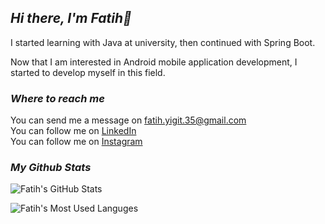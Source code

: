 
<h2><i>Hi there, I'm Fatih👋</i></h2>

<p>I started learning with Java at university, then continued with Spring Boot.</p>

<p> Now that I am interested in Android mobile application development, I started to develop myself in this field.</p>

  
<h3><i>Where to reach me</i></h3>

You can send me a message on <a href="mailto:fatih.yigit.35@gmail.com">fatih.yigit.35@gmail.com</a><br />
You can follow me on  <a href="https://www.linkedin.com/in/fatihyigit35/">LinkedIn</a><br />
You can follow me on  <a href="https://www.instagram.com/fatih.yigit.35">Instagram</a>

<h3><i>My Github Stats</i></h3>
  
<img src="https://github-readme-stats.vercel.app/api?username=FatihYigit35&card_width=450&show_icons=true&locale=en&theme=chartreuse-dark" alt="Fatih's GitHub Stats" />

<img src="https://github-readme-stats.vercel.app/api/top-langs?username=FatihYigit35&card_width=450&show_icons=true&locale=en&layout=compact&theme=chartreuse-dark" 
     alt="Fatih's Most Used Languges" />
  


